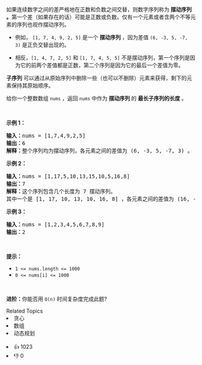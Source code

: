 <p>如果连续数字之间的差严格地在正数和负数之间交替，则数字序列称为<strong> 摆动序列 。</strong>第一个差（如果存在的话）可能是正数或负数。仅有一个元素或者含两个不等元素的序列也视作摆动序列。</p>

<ul> 
 <li> <p>例如，&nbsp;<code>[1, 7, 4, 9, 2, 5]</code> 是一个 <strong>摆动序列</strong> ，因为差值 <code>(6, -3, 5, -7, 3)</code>&nbsp;是正负交替出现的。</p> </li> 
 <li>相反，<code>[1, 4, 7, 2, 5]</code>&nbsp;和&nbsp;<code>[1, 7, 4, 5, 5]</code> 不是摆动序列，第一个序列是因为它的前两个差值都是正数，第二个序列是因为它的最后一个差值为零。</li> 
</ul>

<p><strong>子序列</strong> 可以通过从原始序列中删除一些（也可以不删除）元素来获得，剩下的元素保持其原始顺序。</p>

<p>给你一个整数数组 <code>nums</code> ，返回 <code>nums</code> 中作为 <strong>摆动序列 </strong>的 <strong>最长子序列的长度</strong> 。</p>

<p>&nbsp;</p>

<p><strong>示例 1：</strong></p>

<pre>
<strong>输入：</strong>nums = [1,7,4,9,2,5]
<strong>输出：</strong>6
<strong>解释：</strong>整个序列均为摆动序列，各元素之间的差值为 (6, -3, 5, -7, 3) 。
</pre>

<p><strong>示例 2：</strong></p>

<pre>
<strong>输入：</strong>nums = [1,17,5,10,13,15,10,5,16,8]
<strong>输出：</strong>7
<strong>解释：</strong>这个序列包含几个长度为 7 摆动序列。
其中一个是 [1, 17, 10, 13, 10, 16, 8] ，各元素之间的差值为 (16, -7, 3, -3, 6, -8) 。
</pre>

<p><strong>示例 3：</strong></p>

<pre>
<strong>输入：</strong>nums = [1,2,3,4,5,6,7,8,9]
<strong>输出：</strong>2
</pre>

<p>&nbsp;</p>

<p><strong>提示：</strong></p>

<ul> 
 <li><code>1 &lt;= nums.length &lt;= 1000</code></li> 
 <li><code>0 &lt;= nums[i] &lt;= 1000</code></li> 
</ul>

<p>&nbsp;</p>

<p><strong>进阶：</strong>你能否用&nbsp;<code>O(n)</code><em> </em>时间复杂度完成此题?</p>

<div><div>Related Topics</div><div><li>贪心</li><li>数组</li><li>动态规划</li></div></div><br><div><li>👍 1023</li><li>👎 0</li></div>
